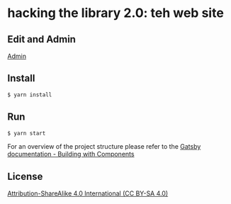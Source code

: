 # hacking the library 2.0: teh web site

## Edit and Admin

[Admin](http://hackingthelibrary.org/admin/)

## Install

```bash
$ yarn install
```

## Run

```bash
$ yarn start
```

For an overview of the project structure please refer to the [Gatsby documentation - Building with Components](https://www.gatsbyjs.org/docs/building-with-components/)

## License

[Attribution-ShareAlike 4.0 International (CC BY-SA 4.0)](https://creativecommons.org/licenses/by-sa/4.0/)
